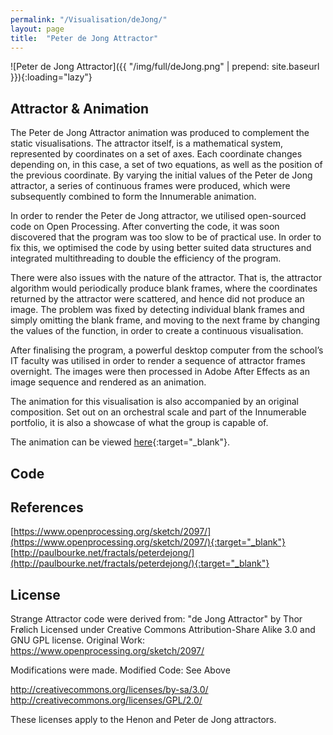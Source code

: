 ```yaml
---
permalink: "/Visualisation/deJong/"
layout: page
title:  "Peter de Jong Attractor"
---
```

![Peter de Jong Attractor]({{ "/img/full/deJong.png" | prepend: site.baseurl }}){:loading="lazy"}

Attractor & Animation
----------
The Peter de Jong Attractor animation was produced to complement the static visualisations. The attractor itself, is a mathematical system, represented by coordinates on a set of axes. Each coordinate changes depending on, in this case, a set of two equations, as well as the position of the previous coordinate. By varying the initial values of the Peter de Jong attractor, a series of continuous frames were produced, which were subsequently combined to form the Innumerable animation.

In order to render the Peter de Jong attractor, we utilised open-sourced code on Open Processing. After converting the code, it was soon discovered that the program was too slow to be of practical use. In order to fix this, we optimised the code by using better suited data structures and integrated multithreading to double the efficiency of the program.

There were also issues with the nature of the attractor. That is, the attractor algorithm would periodically produce blank frames, where the coordinates returned by the attractor were scattered, and hence did not produce an image. The problem was fixed by detecting individual blank frames and simply omitting the blank frame, and moving to the next frame by changing the values of the function, in order to create a continuous visualisation.

After finalising the program, a powerful desktop computer from the school’s IT faculty was utilised in order to render a sequence of attractor frames overnight. The images were then processed in Adobe After Effects as an image sequence and rendered as an animation.

The animation for this visualisation is also accompanied by an original composition. Set out on an orchestral scale and part of the Innumerable portfolio, it is also a showcase of what the group is capable of.

The animation can be viewed [here](https://www.youtube.com/watch?v=B4BibAAvvsw){:target="_blank"}.

Code
----------
<script src="https://gist.github.com/YC/8484eb73b3b66959308d.js"></script>

References
----------
[https://www.openprocessing.org/sketch/2097/](https://www.openprocessing.org/sketch/2097/){:target="_blank"}
[http://paulbourke.net/fractals/peterdejong/](http://paulbourke.net/fractals/peterdejong/){:target="_blank"}

License
----------
Strange Attractor code were derived from:  "de Jong Attractor" by Thor Frølich
Licensed under Creative Commons Attribution-Share Alike 3.0 and GNU GPL license.
Original Work: https://www.openprocessing.org/sketch/2097/

Modifications were made.
Modified Code: See Above

http://creativecommons.org/licenses/by-sa/3.0/
http://creativecommons.org/licenses/GPL/2.0/

These licenses apply to the Henon and Peter de Jong attractors.
